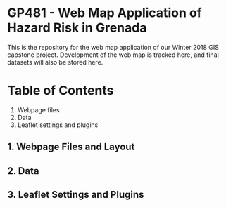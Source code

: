 # GP481 - Web Map Application of Hazard Risk in Grenada
This is the repository for the web map application of our Winter 2018 GIS capstone project. Development of the web map is tracked here, and final datasets will also be stored here.

# Table of Contents
1. Webpage files
2. Data
3. Leaflet settings and plugins

## 1. Webpage Files and Layout


## 2. Data


## 3. Leaflet Settings and Plugins

